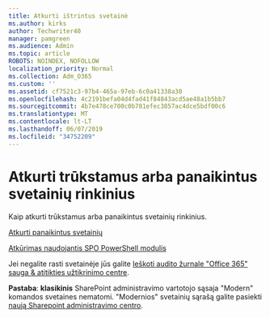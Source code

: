 ```yaml
---
title: Atkurti ištrintus svetainė
ms.author: kirks
author: Techwriter40
manager: pamgreen
ms.audience: Admin
ms.topic: article
ROBOTS: NOINDEX, NOFOLLOW
localization_priority: Normal
ms.collection: Adm_O365
ms.custom: ''
ms.assetid: cf7521c3-97b4-465a-97eb-6c0a41338a30
ms.openlocfilehash: 4c2191befa04d4fad41f84843acd5ae48a1b5bb7
ms.sourcegitcommit: 4b7e478ce700c0b781efec3857ac4dce5bdf00c6
ms.translationtype: MT
ms.contentlocale: lt-LT
ms.lasthandoff: 06/07/2019
ms.locfileid: "34752209"
---
```

# <a name="recover-missing-or-deleted-site-collections"></a>Atkurti trūkstamus arba panaikintus svetainių rinkinius

Kaip atkurti trūkstamus arba panaikintus svetainių rinkinius.

[Atkurti panaikintus svetainių](https://docs.microsoft.com/sharepoint/restore-deleted-site-collection)

[Atkūrimas naudojantis SPO PowerShell modulis](https://support.office.com/article/Introduction-to-the-SharePoint-Online-Management-Shell-C16941C3-19B4-4710-8056-34C034493429)

Jei negalite rasti svetainėje jūs galite [Ieškoti audito žurnale "Office 365" sauga &amp; atitikties užtikrinimo centre](https://docs.microsoft.com/office365/securitycompliance/search-the-audit-log-in-security-and-compliance).

**Pastaba**: **klasikinis** SharePoint administravimo vartotojo sąsaja "Modern" komandos svetaines nematomi. "Modernios" svetainių sąrašą galite pasiekti [naują Sharepoint administravimo centro](https://docs.microsoft.com/sharepoint/get-started-new-admin-center).


